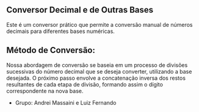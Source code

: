 ## Conversor Decimal e de Outras Bases
Este é um conversor prático que permite a conversão manual de números decimais para diferentes bases numéricas.

## Método de Conversão:
Nossa abordagem de conversão se baseia em um processo de divisões sucessivas do número decimal que se deseja converter, utilizando a base desejada. O próximo passo envolve a concatenação inversa dos restos resultantes de cada etapa de divisão, formando assim o dígito correspondente na nova base.

* Grupo: Andrei Massaini e Luiz Fernando